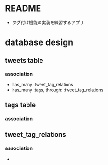 # README
- タグ付け機能の実装を練習するアプリ

# database design
## tweets table
### association
- has_many :tweet_tag_relations
- has_many :tags, through: :tweet_tag_relations

## tags table
### association


## tweet_tag_relations
### association
- 
